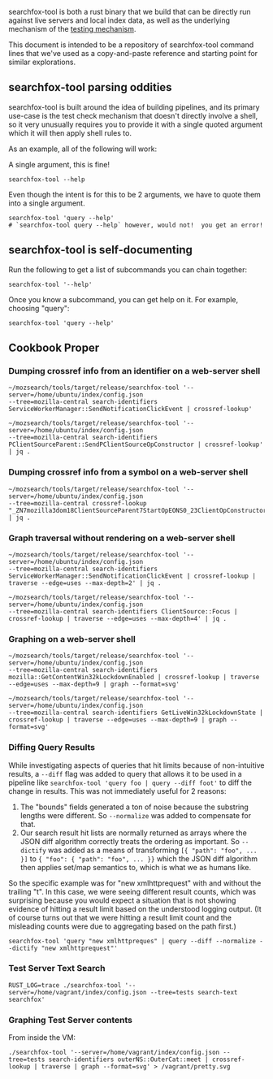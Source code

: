 searchfox-tool is both a rust binary that we build that can be directly run
against live servers and local index data, as well as the underlying mechanism
of the [testing mechanism](testing-checks.md).

This document is intended to be a repository of searchfox-tool command lines
that we've used as a copy-and-paste reference and starting point for similar
explorations.

## searchfox-tool parsing oddities

searchfox-tool is built around the idea of building pipelines, and its primary
use-case is the test check mechanism that doesn't directly involve a shell, so
it very unusually requires you to provide it with a single quoted argument which
it will then apply shell rules to.

As an example, all of the following will work:

A single argument, this is fine!
```
searchfox-tool --help
```

Even though the intent is for this to be 2 arguments, we have to quote them into
a single argument.
```
searchfox-tool 'query --help'
# `searchfox-tool query --help` however, would not!  you get an error!
```

## searchfox-tool is self-documenting

Run the following to get a list of subcommands you can chain together:
```
searchfox-tool '--help'
```

Once you know a subcommand, you can get help on it.  For example, choosing
"query":
```
searchfox-tool 'query --help'
```

## Cookbook Proper

### Dumping crossref info from an identifier on a web-server shell
```
~/mozsearch/tools/target/release/searchfox-tool '--server=/home/ubuntu/index/config.json
--tree=mozilla-central search-identifiers ServiceWorkerManager::SendNotificationClickEvent | crossref-lookup'
```

```
~/mozsearch/tools/target/release/searchfox-tool '--server=/home/ubuntu/index/config.json
--tree=mozilla-central search-identifiers PClientSourceParent::SendPClientSourceOpConstructor | crossref-lookup' | jq .
```

### Dumping crossref info from a symbol on a web-server shell


```
~/mozsearch/tools/target/release/searchfox-tool '--server=/home/ubuntu/index/config.json
--tree=mozilla-central crossref-lookup "_ZN7mozilla3dom18ClientSourceParent7StartOpEONS0_23ClientOpConstructorArgsE"' | jq .
```

### Graph traversal without rendering on a web-server shell

```
~/mozsearch/tools/target/release/searchfox-tool '--server=/home/ubuntu/index/config.json
--tree=mozilla-central search-identifiers ServiceWorkerManager::SendNotificationClickEvent | crossref-lookup | traverse --edge=uses --max-depth=2' | jq .
```

```
~/mozsearch/tools/target/release/searchfox-tool '--server=/home/ubuntu/index/config.json
--tree=mozilla-central search-identifiers ClientSource::Focus | crossref-lookup | traverse --edge=uses --max-depth=4' | jq .
```

### Graphing on a web-server shell

```
~/mozsearch/tools/target/release/searchfox-tool '--server=/home/ubuntu/index/config.json
--tree=mozilla-central search-identifiers mozilla::GetContentWin32kLockdownEnabled | crossref-lookup | traverse --edge=uses --max-depth=9 | graph --format=svg'
```

```
~/mozsearch/tools/target/release/searchfox-tool '--server=/home/ubuntu/index/config.json
--tree=mozilla-central search-identifiers GetLiveWin32kLockdownState | crossref-lookup | traverse --edge=uses --max-depth=9 | graph --format=svg'
```



### Diffing Query Results

While investigating aspects of queries that hit limits because of non-intuitive
results, a `--diff` flag was added to query that allows it to be used in a
pipeline like `searchfox-tool 'query foo | query --diff foot'` to diff the
change in results.  This was not immediately useful for 2 reasons:
1. The "bounds" fields generated a ton of noise because the substring lengths
   were different.  So `--normalize` was added to compensate for that.
2. Our search result hit lists are normally returned as arrays where the JSON
   diff algorithm correctly treats the ordering as important.  So `--dictify`
   was added as a means of transforming `[{ "path": "foo", ... }]` to
   `{ "foo": { "path": "foo", ... }}` which the JSON diff algorithm then applies
   set/map semantics to, which is what we as humans like.

So the specific example was for "new xmlhttprequest" with and without the
trailing "t".  In this case, we were seeing different result counts, which was
surprising because you would expect a situation that is not showing evidence of
hitting a result limit based on the understood logging output.  (It of course
turns out that we were hitting a result limit count and the misleading counts
were due to aggregating based on the path first.)

```
searchfox-tool 'query "new xmlhttpreques" | query --diff --normalize --dictify "new xmlhttprequest"'
```

### Test Server Text Search
```
RUST_LOG=trace ./searchfox-tool '--server=/home/vagrant/index/config.json --tree=tests search-text searchfox'
```


### Graphing Test Server contents

From inside the VM:
```
./searchfox-tool '--server=/home/vagrant/index/config.json --tree=tests search-identifiers outerNS::OuterCat::meet | crossref-lookup | traverse | graph --format=svg' > /vagrant/pretty.svg
```
